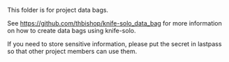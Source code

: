 This folder is for project data bags.

See https://github.com/thbishop/knife-solo_data_bag for more information on how to create data bags using knife-solo.

If you need to store sensitive information, please put the secret in lastpass so that other project members can use them.